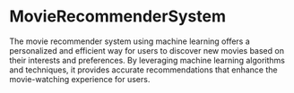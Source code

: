 # MovieRecommenderSystem
 The movie recommender system using machine learning offers a personalized and efficient way for users to discover new movies based on their interests and preferences. By leveraging machine learning algorithms and techniques, it provides accurate recommendations that enhance the movie-watching experience for users.

